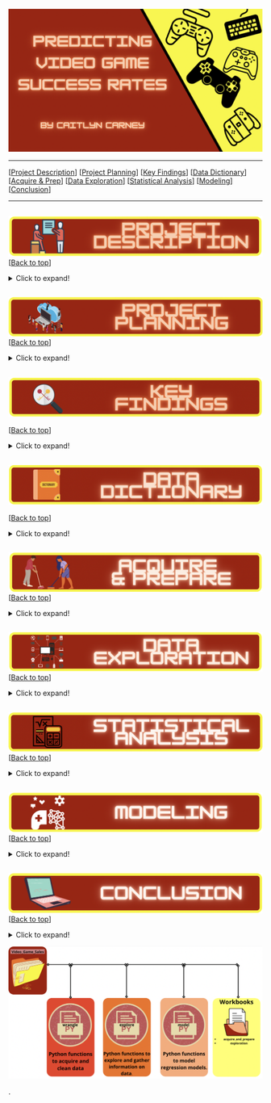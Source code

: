 <a name="top"></a>
![Video Games](https://github.com/CaitlynCarney/Video_Game_Sales/blob/master/Workbooks/photos/custom_header.png?raw=true)

***
[[Project Description](#project_description)]
[[Project Planning](#planning)]
[[Key Findings](#findings)]
[[Data Dictionary](#dictionary)]
[[Acquire & Prep](#acquire_and_prep)]
[[Data Exploration](#explore)]
[[Statistical Analysis](#stats)]
[[Modeling](#model)]
[[Conclusion](#conclusion)]
___


## <a name="project_description"></a>
![desc](https://github.com/CaitlynCarney/Video_Game_Sales/blob/master/Workbooks/photos/project_desc.png?raw=true)
[[Back to top](#top)]

<details>
  <summary>Click to expand!</summary>

### Description
- There are many things that may influence how much a game might sell. And throughout the years there have been many kinds of games on many different platforms that have been released. But what is driving game sales through the years? What determines a games success level? That is what I aim to find out here.

### Goals
- Determine drivers a game success level.
- Create a prediction model to predict the level of success with as much accuracy as possible.

### Where did you get the data?
- Acquire the data from [kaggle data set](https://www.kaggle.com/gregorut/videogamesales?select=vgsales.csv)
    - Generated by a scrape of vgchartz.com.
        - The script to scrape the data is available at GregorUT/vgchartzScrape.
        - It is based on BeautifulSoup using Python.
    - There are 16,598 records. 2 records were dropped due to incomplete information.

Project Name: Video Game Success Prediction

I used a data set of video game sales which have sold 100 thousand copies or more. To discover if there is a way to predict the success level that a game may have, I explored and statistically tested what features influenced a the level of succes and found that genre, platform, and year were the 3 main drivers. I then created a ridge classifier model to predict a games succes based on these 3 drivers.
    

</details>
    
    
## <a name="planning"></a>
![plan](https://github.com/CaitlynCarney/Video_Game_Sales/blob/master/Workbooks/photos/project_planning.png?raw=true)
[[Back to top](#top)]

<details>
  <summary>Click to expand!</summary>

### Projet Outline:
    
- Acquisiton of data
- Prepare and clean data with python - Jupyter Labs
    - Drop
    - Rename
    - Create
    - Dummies
    - Etc.
- Explore data:
    - What are the features?
    - Null values:
        - Are the fixable or should they just be deleted.
    - Categorical or continuous values.
    - Make graphs that show:
        - At least 2.
- Run statistical analysis:
    - At least 2.
- Modeling:
    - Make multiple models.
    - Pick best model.
    - Test Data.
    - Conclude results.
        
### Hypothesis
- The year the game came out in affects the success rates. There may have been economic crashes one year causing less game to be sold, there may have been an increase of games sold in 1980 than there was in 1990 because video games were new and magic, etc.
- Game sales are effected by the platform it is being sold on. For example Game A may have more sales because it is being sold on a Playstation platfrom, but game B didn't sell as high because it was being sold on Sega.
- Lastly the games primary genre effects game sales because some genres are more popular than others.

### Target variable
- `level_of_success`
    - This was a created feature where the `Global_Sales` feature was binned together.
        - Moderate Success:
            - Only sold 100,000 copies.
        - Fairly Successful:
            - Sold between 100,000 and 500,000.
        - Very Successful:
            - Sold between 500,000 and 900,000.
        - Extremely Successful:
            - Sold over a million copies.

</details>

    
## <a name="findings"></a>
![find](https://github.com/CaitlynCarney/Video_Game_Sales/blob/master/Workbooks/photos/key_findings.png?raw=true)

[[Back to top](#top)]

<details>
  <summary>Click to expand!</summary>

### Explore:
- I learned:
    - Strongest correlations to sales are:
        - Year of realease with a correlation of -0.08
        - Nintendo Platform with a correlation of -0.07
    - Approximatly 72% of all extremely successful games were made between 1985 and 1990.
    - Moderatly Successful games were at an all time lowbetween 1980 and 1985
        - The amount of moderatly successful games grow more and more through the years.
    - The years between 1980 to 1985 made up 42% of all fairly successful games and 21% of all very successful games.
    - 3,549 games were made between 2005 and 2010
        - With 39.7% being of Moderate Success
        - 38.8% being Fairly succcessful
    - 72% of all the games made in 1985 were extremely successful
    - About 15.8% of Moderate Success comes from Nintendo games.
    - Playstation's has a fairly goo distribution of success.
        - Their moderate succes makes up abotu 39% of all moderatly successful games.
        - Their Fairly successful games make up about 40% of all fairly successful games.
        - Very success makes up for about 33% of all of the very successful games.
        - Finaly their extremely successful games make up for about 32% of all extremely successful games.
    - Xbox tends to put out more Very Successful games thatn any other sucess rate.
        - Makes up for about 2% of all Very Successful games
            - This is not very much compared to the others but is their highest output in success level.
    - Computer Platforms have a pretty steady amount of copies sold in all amounts.
        - Their moderate succes makes up abotu 32% of all moderate successful games
        - Their Fairly successful games make up about 34% of all fairly successful games.
        - Very success makes up for about 42% of all very successful games.
        - Extremely successful games make up for about 43% of all extremely successful games
    - Nintendo puts out more games of moderate success
    - Playstation pits out an even amount of moderate and fairly successful games
    - Xbox games usually range between fairly successful and very successful
    - Computer games are pretty even distributed accross all 4 success levels
    - Sega games tend to be of Moderate or Fair success
    - All other game platforms are usually of moderate success or fairly successfu
    - Action Adventure Games have the highest percentage of game success across all success levels
        - Ranging from ~24% to ~32%
    - Sport games and RPG's both tend to be on the low end of success percents, but both have a spike when selling over 1 million copies.
    - The Biggest sellers when it comes to genre are Action Adventure, Strategy, and Shooters.
    - There are far many Action Adventure games made than any other.
        - Total of 2,545 individual titles.
    - Strategy is the second highest with 2,304 games which is 19.27% of games.
    - The lowest produced game type that sold a minimum of 100 thousand copies is Sports with only 876 game titles.
    
    

### Stats
- Stat Test 1: 
    - Chi Square
        - Rejected the null hypothesis that : A games genre and its level of success are independent from each other.
            
- Stats test 2:
    - Chi Square
        - Failed to reject the null hypothesis that : A games publisher and its level of success are independent from each other.
    
- Stats test 3:
    - Chi Square
        - Rejected the null hypothesis that : A games release year and its level of success are independent from each other.
    
- Stats test 4:
    - Chi Square
        - Rejected the null hypothesis that : A games platform and its level of success are independent from each other.

### Modeling:
- Baseline:
    - 0.3938
- Models Made:
    - Logit 1, 2, and individuals for each feature.
        - Accuracy of Logit 1 Model on Train: 
             - 0.4266
    - KNN
        - Accuracy of KNN Model on Train: 
             - 0.4696
    - Decision Tree
        - Accuracy of Decision Tree Model on Train: 
             - 0.4339
    - Random Forest
        - Accuracy of Random Forest Classifier on Train: 
             - 0.4486
- Best Model:
    - Decision Tree Model
- Model testing:
    - Accuracy of Decision Tree Model on Validate: 
         - 0.4269
- Performance:
    - Accuracy of Decision Tree Model on Test: 
         - 0.4339

***

    
</details>

## <a name="dictionary"></a>
![dict](https://github.com/CaitlynCarney/Video_Game_Sales/blob/master/Workbooks/photos/data_dict.png?raw=true)

[[Back to top](#top)]

<details>
  <summary>Click to expand!</summary>

### Data Used
    
| Attribute | Definition | Data Type |
| ----- | ----- | ----- | 
| Action_Adventure  |  Action Adventure game or not | uint8 |        
| Computer  |  Computer platform or not | uint8 |    
| Extremely_Successful  |  If the game was extremely successful or not | uint8 | | Fairly_Successful  |  If the game was fairly successful or not | uint8 |    
| Genre  |  Genre of the game | object |      
| Global_Sales  |  Total worldwide sales. | float64 |     
| level_of_success  |  Levels of success based on Global Sales | category |   
| Misc  |  Miscellaneous game or not | uint8 |    
| Moderate_Success  | If the game had moderate success or not | uint8 |  
| Nintendo  |   Nintendo platform or not | uint8 |
| Other  |  Other platform or not | uint8 |   
| Platform  |   Platform of the games release (i.e. PC,PS4, etc.) | object |     
| Playstation  | Playstation platform or not | uint8 |       
| Publisher  |  Publisher of the game | object |      
| Role_Playing  |  RPG or not | uint8 |  
| Sega  |  Sega platform or not | uint8 |  
| Shooter  |  Shooter game or not | uint8 | 
| Simulation  |   Simulation game or not | uint8 | 
| Sports  | Sports game or not | uint8 |   
| Strategy  |  Strategy game or not | uint8 | 
| Very_Successful  |  If the game was very successful or not | uint8 |  
| Xbox  |Xbox platfrom or not | uint8 |        
| Year  | Year of the game's release | int64 |   
| years_binned  |  Year of the games realse binned in 5's | category |     
  
    
\*  Indicates the target feature in this Zillow data.

***
</details>

## <a name="acquire_and_prep"></a>
![acquire_prep](https://github.com/CaitlynCarney/Video_Game_Sales/blob/master/Workbooks/photos/acquire_prep.png?raw=true)
[[Back to top](#top)]

<details>
  <summary>Click to expand!</summary>

### Acquire Data:
- Acquire the data from [kaggle data set](https://www.kaggle.com/gregorut/videogamesales?select=vgsales.csv)
    
### Prepare Data
- To clean the data I had to:
    - Move column names from row 1 to the column names.
    - Drop the row with the column names.
    - Drop columns from `Year` column where variable is 'N/A'.
    - Changes Year and Sales to int/float
    - Drop columns that feed right into target variable.
    - Bin the year column
    - Make new feature `level_of_success` which is binned global sales.
        - This is the target.
    - Push together varaibles from platform and genre to minimize dummies.
    - Create dummies.
    - Concats dummys to df
- From here I :
    - Split the data into train, validate, and test
    - Split train, validate, and test into X and y

***

</details>



## <a name="explore"></a>
![dict](https://github.com/CaitlynCarney/Video_Game_Sales/blob/master/Workbooks/photos/data_explore.png?raw=true)
[[Back to top](#top)]

<details>
  <summary>Click to expand!</summary>
    
- wrangle.py 

### Findings:
- I learned:
    - Approximatly 72% of all extremely successful games were made between 1985 and 1990.
    - Moderatly Successful games were at an all time lowbetween 1980 and 1985
        - The amount of moderatly successful games grow more and more through the years.
    - The years between 1980 to 1985 made up 42% of all fairly successful games and 21% of all very successful games.
    - 3,549 games were made between 2005 and 2010
        - With 39.7% being of Moderate Success
        - 38.8% being Fairly succcessful
    - 72% of all the games made in 1985 were extremely successful
    - About 15.8% of Moderate Success comes from Nintendo games.
    - Playstation's has a fairly goo distribution of success.
        - Their moderate succes makes up abotu 39% of all moderatly successful games.
        - Their Fairly successful games make up about 40% of all fairly successful games.
        - Very success makes up for about 33% of all of the very successful games.
        - Finaly their extremely successful games make up for about 32% of all extremely successful games.
    - Xbox tends to put out more Very Successful games thatn any other sucess rate.
        - Makes up for about 2% of all Very Successful games
            - This is not very much compared to the others but is their highest output in success level.
    - Computer Platforms have a pretty steady amount of copies sold in all amounts.
        - Their moderate succes makes up abotu 32% of all moderate successful games
        - Their Fairly successful games make up about 34% of all fairly successful games.
        - Very success makes up for about 42% of all very successful games.
        - Extremely successful games make up for about 43% of all extremely successful games
    - Nintendo puts out more games of moderate success
    - Playstation pits out an even amount of moderate and fairly successful games
    - Xbox games usually range between fairly successful and very successful
    - Computer games are pretty even distributed accross all 4 success levels
    - Sega games tend to be of Moderate or Fair success
    - All other game platforms are usually of moderate success or fairly successfu
    - Action Adventure Games have the highest percentage of game success across all success levels
        - Ranging from ~24% to ~32%
    - Sport games and RPG's both tend to be on the low end of success percents, but both have a spike when selling over 1 million copies.
    - The Biggest sellers when it comes to genre are Action Adventure, Strategy, and Shooters.
    - There are far many Action Adventure games made than any other.
        - Total of 2,545 individual titles.
    - Strategy is the second highest with 2,304 games which is 19.27% of games.
    - The lowest produced game type that sold a minimum of 100 thousand copies is Sports with only 876 game titles.

***

</details>    

## <a name="stats"></a>
![stats](https://github.com/CaitlynCarney/Video_Game_Sales/blob/master/Workbooks/photos/stats.png?raw=true)
[[Back to top](#top)]
<details>
  <summary>Click to expand!</summary>


### Stats Test 1:
- What is the test?
    - Chi Sqare
- Why use this test?
    - Find if the 2 variables are dependent or not
- What is being compared?
    - Genre and Success Level

#### Hypothesis:
- The null hypothesis (H<sub>0</sub>) is...
    - "A games genre and its level of success are independent from each other"
- The alternate hypothesis (H<sub>1</sub>) is ...
    - "The genre of a game and its success are dependent on one another."


#### Confidence level and alpha value:
- I established a 95% confidence level
- alpha = 1 - confidence, therefore alpha is 0.05

#### Results:
- Reject the null
- move forward with Alternative Hypothesis 

- Summary:
    - F score of:
        - 0.023
    - P vlaue of:
        - 0.05

### Stats Test 2: 
- What is the test?
    - Chi Sqare
- Why use this test?
    - Find if the 2 variables are dependent or not
- What is being compared?
    - Publisher and Success Level

#### Hypothesis:
- The null hypothesis (H<sub>0</sub>) is...
    - "A games publisher and its level of success are independent from each other"
- The alternate hypothesis (H<sub>1</sub>) is ...
    - "The publisher of a game and its success are dependent on one another."


#### Confidence level and alpha value:
- I established a 95% confidence level
- alpha = 1 - confidence, therefore alpha is 0.05

#### Results:
- Fail to reject the null.
- Do not move forward with publisher.

- Summary:
    - F score of:
        - 1.0
    - P vlaue of:
        - 0.5

### Stats Test 3:
- What is the test?
    - Chi Sqare
- Why use this test?
    - Find if the 2 variables are dependent or not
- What is being compared?
    - Tears Binned and Success Level

#### Hypothesis:
- The null hypothesis (H<sub>0</sub>) is...
    - "A games release year and its level of success are independent from each other"
- The alternate hypothesis (H<sub>1</sub>) is ...
    - "The release year of a game and its success are dependent on one another."


#### Confidence level and alpha value:
- I established a 95% confidence level
- alpha = 1 - confidence, therefore alpha is 0.05

#### Results:
- Reject the null
- Move forward with Alternative Hypothesis 

- Summary:
    - F score of:
        - 6.712021410509012e-123
    - P vlaue of:
        - 0.05    
    
### Stats Test 4:
- What is the test?
    - Chi Sqare
- Why use this test?
    - Find if the 2 variables are dependent or not
- What is being compared?
    - Platform and Success Level

#### Hypothesis:
- The null hypothesis (H<sub>0</sub>) is...
    - "A games platform and its level of success are independent from each other"
- The alternate hypothesis (H<sub>1</sub>) is ...
    - "The platform of a game and its success are dependent on one another."


#### Confidence level and alpha value:
- I established a 95% confidence level
- alpha = 1 - confidence, therefore alpha is 0.05

#### Results:
- Reject the null
- Move forward with Alternative Hypothesis 

- Summary:
    - F score of:
        - 7.614105483906174e-144
    - P vlaue of:
        - 0.05        
***
​
    
</details>    

## <a name="model"></a>
![model](https://github.com/CaitlynCarney/Video_Game_Sales/blob/master/Workbooks/photos/model.png?raw=true)
[[Back to top](#top)]
<details>
  <summary>Click to expand!</summary>

Summary of modeling choices...

### Baseline
        
### Models and R<sup>2</sup> Values:
- Will run the following models:
    - Linear Regression
        - Logit 1
        - Logit 2
        - One for each individual feature.
    - KNN
    - Decision Tree
    - Random Forest
    - Ridge Classifier
- Other indicators of model performance
    - Baseline

### Baseline Accuracy  
- 0.394
    
### Logit 1 Model
Model Accuracy:  0.4266
    
### Logit 2 Model
Model Accuracy:  0.32

### Individual Logits'
Model Accuracy:  0.39 - 0.43
    
### KNN Model
Model Accuracy:  0.4696
    
### Decision Tree Model
Model Accuracy:  0.4339
    
### Random Forest Model
Model Accuracy:  0.4486
    
### Ridge Classifier
Model Accuracy: 0.4546
    

## Selecting the Best Model:

- Ridge Classifier
    - The Baseline Accuracy is: 0.3938
    - Accuracy of Ridge Classifier Model on Train: 0.4546
    - Accuracy of Ridge Classifier Model on Validate: 0.445
    - Accuracy of Ridge Classifier Model on Test: 0.4546

### Use Table below as a template for all Modeling results for easy comparison:

| Model | Accuracy with Train | Accuracy with Validate | Accuracy with Test|
| ---- | ----| ---- | ---- |
| Logit 1 |  0.4266  | 0.4271 | 0.4235 |
| Decision Tree |  0.4339  | 0.4269 | 0.4339 |
| KNN |  0.4696  | 0.4167 | 0.4133 |
| Random Forest |  0.4486  | 0.4412 | 0.432 |
| Ridge Cclassifier |  0.4546  | 0.445 | 0.4546 |

- Why did I choose this model?
    - I originally went with the KNN model because of its performance in the train data however it under performed compared to all other in the test data.
        - Form here I ran the others as well and fount that the Ridge Classifier model was the one that performed well in all 3 tests.

## Testing the Model

- Model Testing Results
     - 0.4546


***

</details>  

## <a name="conclusion"></a>
![conclusion](https://github.com/CaitlynCarney/Video_Game_Sales/blob/master/Workbooks/photos/conclusion.png?raw=true)
[[Back to top](#top)]
<details>
  <summary>Click to expand!</summary>

Initial Findings:
    
I found that there is a different distribution of games success levels based on the year they were released. With 1985 to 1990 putting out 72% of all extremely succesful games, 1980 to 1995 making up for 42% of all fairly successful games and 21% of all very successful games.
    
I also found that a games platform had diffrent amounts of success. Nintendo platform for example put out more modetatly successful games, making up for 15.8% of all of this success level. Playstation platforms tend to have higher numbers of titles across all leveles of success, as well as computer platforms. Xbox puts out more very successful game than any other of the success levels and finally Sega tends to be of moderate or fairly successful games.
    
Lastly I found that genres each have different amounts of success. Action adventure being the most through all levels (probably because it is the most made genre). Sports and RPG's tend to be on the lower end of the success rates.
    
The biggest sellers when it comes to genre are action adventure, strategy, and shooters. There are far more action adventure games made than any other, with a total of 2,545 individual titles which is 30.2% of all games. Strategy is the second highest with 2,304 games which is 19.27% of all games. The lowest produced game type that sold a minimum of 100 thousand copies is Sports with only 876 game titles.

In the end:
    
I found that genre, year, and platform have an effect on the level of success a game would have. Although, it is not perfect, it does give us insight to how much success a game may have.

With further time I would like to see about getting further data maybe including critic scores, developer, if the game is online or not, multiplayer or solo, and possibly the amount of time the game was in development.

I recommend utalizing the Ridge Classifier model to help give insight to a games possible level of success within the industry.


</details>  

![Folder Contents](https://github.com/CaitlynCarney/Video_Game_Sales/blob/master/Workbooks/photos/file_pathing.png?raw=true)


>>>>>>>>>>>>>>>
.

